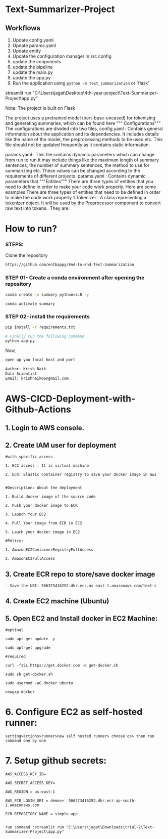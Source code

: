 # Text-Summarizer-Project

## Workflows

1. Update config.yaml
2. Update params.yaml
3. Update entity
4. Update the configuration manager in src config
5. update the conponents
6. update the pipeline
7. update the main.py
8. update the app.py
9. Run the application using `python -m text_summarization` or `flask'

streamlit run "C:\Users\jagat\Desktop\4th-year-project\Text-Summarizer-Project\app.py"

  <!-- You can now view your Streamlit app in your browser. -->
  <!-- #Local URL: http://localhost:8501 -->
  <!-- #Network URL: http://192.168.218.64:8501 -->


Note: The project is built on Flask

The project uses a pretrained model (bert-base-uncased) for tokenizing and generating summaries, which can be found here
""" Configurations"""
The configurations are divided into two files,
config.yaml : Contains general information about the
application and its dependencies. It includes details like the name of the model, the preprocessing methods to be used etc.
This file should not be updated frequently as it contains static information.

params.yaml : This file contains dynamic parameters which can change from run to run.It may include things like the maximum length of
summary sentences, the number of summary sentences, the method to use for summarizing etc.
These values can be changed according to the requirements of different projects.
params.yaml : Contains dynamic parameters that
"""Entities"""
There are three types of entities that you need to define in order to make your code work properly. Here are some examples
There are three types of entities that need to be defined in order to make the code work properly
1.Tokenizer : A class representing a tokenizer object. It will be used by the Preprocessor component to convert raw text into tokens.. They are:

# How to run?
### STEPS:

Clone the repository

```bash
https://github.com/entbappy/End-to-end-Text-Summarization
```
### STEP 01- Create a conda environment after opening the repository

```bash
conda create -n summary python=3.8 -y
```

```bash
conda activate summary
```

### STEP 02- install the requirements
```bash
pip install -r requirements.txt
```

```bash
# Finally run the following command
python app.py
```

Now,
```bash
open up you local host and port
```


```bash
Author: Krish Naik
Data Scientist
Email: krishnaik06@gmail.com

```



# AWS-CICD-Deployment-with-Github-Actions

## 1. Login to AWS console.

## 2. Create IAM user for deployment

	#with specific access

	1. EC2 access : It is virtual machine

	2. ECR: Elastic Container registry to save your docker image in aws


	#Description: About the deployment

	1. Build docker image of the source code

	2. Push your docker image to ECR

	3. Launch Your EC2 

	4. Pull Your image from ECR in EC2

	5. Lauch your docker image in EC2

	#Policy:

	1. AmazonEC2ContainerRegistryFullAccess

	2. AmazonEC2FullAccess

	
## 3. Create ECR repo to store/save docker image
    - Save the URI: 566373416292.dkr.ecr.us-east-1.amazonaws.com/text-s

	
## 4. Create EC2 machine (Ubuntu) 

## 5. Open EC2 and Install docker in EC2 Machine:
	
	
	#optinal

	sudo apt-get update -y

	sudo apt-get upgrade
	
	#required

	curl -fsSL https://get.docker.com -o get-docker.sh

	sudo sh get-docker.sh

	sudo usermod -aG docker ubuntu

	newgrp docker
	
# 6. Configure EC2 as self-hosted runner:
    setting>actions>runner>new self hosted runner> choose os> then run command one by one


# 7. Setup github secrets:

    AWS_ACCESS_KEY_ID=

    AWS_SECRET_ACCESS_KEY=

    AWS_REGION = us-east-1

    AWS_ECR_LOGIN_URI = demo>>  566373416292.dkr.ecr.ap-south-1.amazonaws.com

    ECR_REPOSITORY_NAME = simple-app


	run command :streamlit run "C:\Users\jagat\Downloads\trial-2\Text-Summarizer-Project\app.py"
	